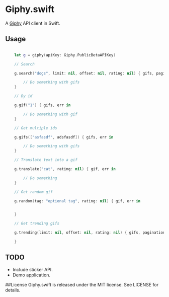 # Giphy.swift
A [Giphy](http://giphy.com/) API client in Swift.

## Usage

```swift

    let g = giphy(apiKey: Giphy.PublicBetaAPIKey)

    // Search

    g.search("dogs", limit: nil, offset: nil, rating: nil) { gifs, pagination, err in

        // Do something with gifs
    }

    // By id

    g.gif("1") { gifs, err in

        // Do something with gif
    }

    // Get multiple ids

    g.gifs(["asfasdf", adsfasdf]) { gifs, err in

        // Do something with gifs
    }

    // Translate text into a gif

    g.translate("cat", rating: nil) { gif, err in

        // Do something
    }

    // Get random gif

    g.random(tag: "optional tag", rating: nil) { gif, err in


    }

    // Get trending gifs

    g.trending(limit: nil, offset: nil, rating: nil) { gifs, pagination, err in

    }
```

## TODO
 - Include sticker API.
 - Demo application.

##License
Giphy.swift is released under the MIT license. See LICENSE for details.
